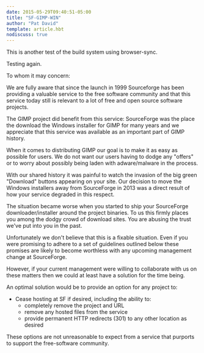 ```yaml
---
date: 2015-05-29T09:40:51-05:00
title: "SF-GIMP-WIN"
author: "Pat David"
template: article.hbt
nodiscuss: true
---
```


This is another test of the build system using browser-sync.

Testing again.

To whom it may concern:



We are fully aware that since the launch in 1999 Sourceforge has been providing a valuable service to the free software community and that this service today still is relevant to a lot of free and open source software projects. 

The GIMP project did benefit from this service: SourceForge was the place the download the Windows installer for GIMP for many years and we appreciate that this service was available as an important part of GIMP history.

When it comes to distributing GIMP our goal is to make it as easy as possible for users.
We do not want our users having to dodge any "offers" or to worry about possibly being laden with adware/malware in the process.

With our shared history it was painful to watch the invasion of the big green "Download" buttons appearing on your site.  Our decision to move the Windows installers away from SourceForge in 2013 was a direct result of how your service degraded in this respect.

The situation became worse when you started to ship your SourceForge downloader/installer around the project binaries.
To us this firmly places you among the dodgy crowd of download sites.
You are abusing the trust we've put into you in the past.

Unfortunately we don't believe that this is a fixable situation.
Even if you were promising to adhere to a set of guidelines outlined below these promises are likely to become worthless with any upcoming management change at SourceForge.

However, if your current management were willing to collaborate with us on these matters then we could at least have a solution for the time being.

An optimal solution would be to provide an option for any project to:

* Cease hosting at SF if desired, including the ability to:
  * completely remove the project and URL
  * remove any hosted files from the service
  * provide permanent HTTP redirects (301) to any other location as desired

These options are not unreasonable to expect from a service that purports to support the free-software community.
